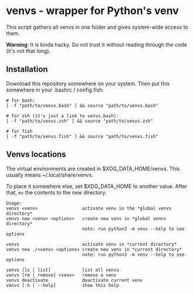 # venvs - wrapper for Python's venv

This script gathers all venvs in one folder and gives system-wide access to them.


**Warning**: It is kinda hacky. Do not trust it without reading through the
code (it's not that long).

## Installation

Download this repository somewhere on your system. Then put this somewhere in
your .bashrc / config.fish:

```
# for bash:
[ -f "path/to/venvs.bash" ] && source "path/to/venvs.bash"

# for zsh (it's just a link to venvs.bash):
[ -f "path/to/venvs.zsh" ] && source "path/to/venvs.zsh"

# for fish
[ -f "path/to/venvs.fish" ] && source "path/to/venvs.fish"
```

## Venvs locations
The virtual environments are created in $XDG_DATA_HOME/venvs. This usually
means ~/.local/share/venvs.

To place it somewhere else, set $XDG_DATA_HOME to another value. After that,
`mv` the contents to the new directory.

```
Usage:
venvs <venv>                 activate venv in the *global venvs directory*
venvs new <venv> <options>   create new venv in *global venvs directory*
                             note: run python3 -m venv --help to see options

venvs                        activate venv in *current directory*
venvs new ./<venv> <options> create new venv in *current directory*
                             note: run python3 -m venv --help to see options

venvs [ls | list]            list all venvs
venvs [rm | remove] <venv>   remove a venv
venvs deactivate             deactivate current venv
venvs [-h | --help]          show this help
```

